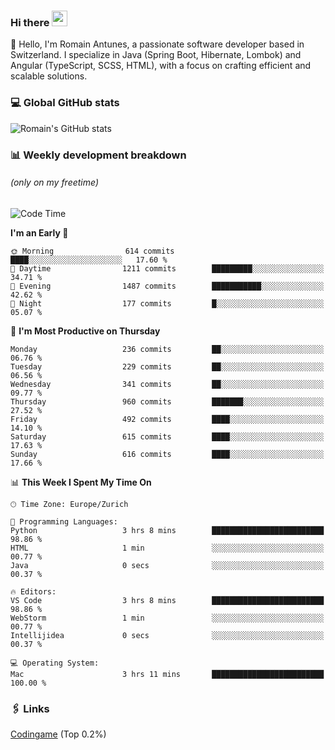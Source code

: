### Hi there <img src="https://media.giphy.com/media/hvRJCLFzcasrR4ia7z/giphy.gif" width="25px" height="25px">

👋 Hello, I'm Romain Antunes, a passionate software developer based in Switzerland. I specialize in Java (Spring Boot, Hibernate, Lombok) and Angular (TypeScript, SCSS, HTML), with a focus on crafting efficient and scalable solutions.

### 💻 Global GitHub stats
![Romain's GitHub stats](https://github-readme-streak-stats.herokuapp.com/?user=romainantunes&theme=dark)


### 📊 Weekly development breakdown 
###### *(only on my freetime)*

<!--START_SECTION:wakastats-->
![Code Time](http://img.shields.io/badge/Code%20Time-1%2C711%20hrs%2020%20mins-blue)

**I'm an Early 🐤** 

```text
🌞 Morning                614 commits         ████░░░░░░░░░░░░░░░░░░░░░   17.60 % 
🌆 Daytime                1211 commits        █████████░░░░░░░░░░░░░░░░   34.71 % 
🌃 Evening                1487 commits        ███████████░░░░░░░░░░░░░░   42.62 % 
🌙 Night                  177 commits         █░░░░░░░░░░░░░░░░░░░░░░░░   05.07 % 
```
📅 **I'm Most Productive on Thursday** 

```text
Monday                   236 commits         ██░░░░░░░░░░░░░░░░░░░░░░░   06.76 % 
Tuesday                  229 commits         ██░░░░░░░░░░░░░░░░░░░░░░░   06.56 % 
Wednesday                341 commits         ██░░░░░░░░░░░░░░░░░░░░░░░   09.77 % 
Thursday                 960 commits         ███████░░░░░░░░░░░░░░░░░░   27.52 % 
Friday                   492 commits         ████░░░░░░░░░░░░░░░░░░░░░   14.10 % 
Saturday                 615 commits         ████░░░░░░░░░░░░░░░░░░░░░   17.63 % 
Sunday                   616 commits         ████░░░░░░░░░░░░░░░░░░░░░   17.66 % 
```


📊 **This Week I Spent My Time On** 

```text
🕑︎ Time Zone: Europe/Zurich

💬 Programming Languages: 
Python                   3 hrs 8 mins        █████████████████████████   98.86 % 
HTML                     1 min               ░░░░░░░░░░░░░░░░░░░░░░░░░   00.77 % 
Java                     0 secs              ░░░░░░░░░░░░░░░░░░░░░░░░░   00.37 % 

🔥 Editors: 
VS Code                  3 hrs 8 mins        █████████████████████████   98.86 % 
WebStorm                 1 min               ░░░░░░░░░░░░░░░░░░░░░░░░░   00.77 % 
Intellijidea             0 secs              ░░░░░░░░░░░░░░░░░░░░░░░░░   00.37 % 

💻 Operating System: 
Mac                      3 hrs 11 mins       █████████████████████████   100.00 % 
```


<!--END_SECTION:wakastats-->

### 🖇 Links

[Codingame](https://www.codingame.com/profile/defc3ee5279aecc1bb6114e1f994ea9b3325423) (Top 0.2%)
